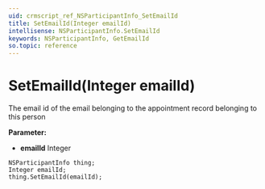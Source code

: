 ```yaml
---
uid: crmscript_ref_NSParticipantInfo_SetEmailId
title: SetEmailId(Integer emailId)
intellisense: NSParticipantInfo.SetEmailId
keywords: NSParticipantInfo, GetEmailId
so.topic: reference
---
```


# SetEmailId(Integer emailId)

The email id of the email belonging to the appointment record belonging to this person

**Parameter:** 
 - **emailId** Integer

```crmscript
NSParticipantInfo thing;
Integer emailId;
thing.SetEmailId(emailId);
```

